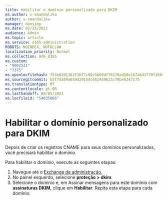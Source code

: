 ```yaml
---
title: Habilitar o domínio personalizado para DKIM
ms.author: v-smandalika
author: v-smandalika
manager: dansimp
ms.date: 02/23/2021
audience: Admin
ms.topic: article
ms.service: o365-administration
ROBOTS: NOINDEX, NOFOLLOW
localization_priority: Normal
ms.collection: Adm_O365
ms.custom:
- "9002531"
- "7375"
ms.openlocfilehash: 753e0201363f3bf7c60c5b69df76176ad58e1b7a643f79f169c71af20b0a35d9
ms.sourcegitcommit: b5f7da89a650d2915dc652449623c78be6247175
ms.translationtype: MT
ms.contentlocale: pt-BR
ms.lasthandoff: 08/05/2021
ms.locfileid: "54035066"
---
```

# <a name="enable-the-custom-domain-for-dkim"></a>Habilitar o domínio personalizado para DKIM

Depois de criar os registros CNAME para seus domínios personalizados, você precisará habilitar o domínio.

Para habilitar o domínio, execute as seguintes etapas:

1. Navegue até o [Exchange de administração.](https://outlook.office365.com/ecp/)
2. No painel esquerdo, selecione **proteção > dkim**.
3. Selecione o domínio e, em Assinar mensagens para este domínio com **assinaturas DKIM,** clique em **Habilitar**. Repita esta etapa para cada domínio.

